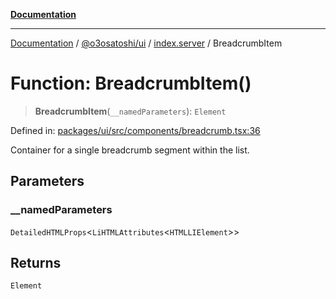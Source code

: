 [**Documentation**](../../../../README.md)

***

[Documentation](../../../../README.md) / [@o3osatoshi/ui](../../README.md) / [index.server](../README.md) / BreadcrumbItem

# Function: BreadcrumbItem()

> **BreadcrumbItem**(`__namedParameters`): `Element`

Defined in: [packages/ui/src/components/breadcrumb.tsx:36](https://github.com/o3osatoshi/experiment/blob/04dfa58df6e48824a200a24d77afef7ce464e1ae/packages/ui/src/components/breadcrumb.tsx#L36)

Container for a single breadcrumb segment within the list.

## Parameters

### \_\_namedParameters

`DetailedHTMLProps`\<`LiHTMLAttributes`\<`HTMLLIElement`\>\>

## Returns

`Element`
